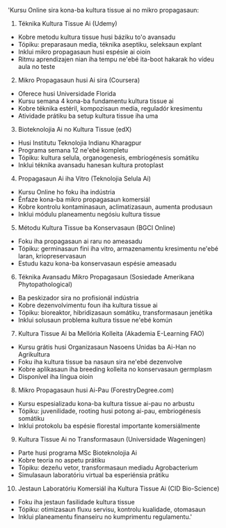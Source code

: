 'Kursu Online sira kona-ba kultura tissue ai no mikro propagasaun:

1. Téknika Kultura Tissue Ai (Udemy)
- Kobre metodu kultura tissue husi báziku to'o avansadu
- Tópiku: preparasaun media, téknika aseptiku, seleksaun explant
- Inklui mikro propagasaun husi espésie ai oioin
- Ritmu aprendizajen nian iha tempu ne'ebé ita-boot hakarak ho vídeu aula no teste

2. Mikro Propagasaun husi Ai sira (Coursera)
- Oferece husi Universidade Florida
- Kursu semana 4 kona-ba fundamentu kultura tissue ai
- Kobre téknika estéril, kompozisaun media, reguladór kresimentu
- Atividade prátiku ba setup kultura tissue iha uma

3. Bioteknolojia Ai no Kultura Tissue (edX)
- Husi Institutu Teknolojia Indianu Kharagpur
- Programa semana 12 ne'ebé kompletu 
- Tópiku: kultura selula, organogenesis, embriogénesis somátiku
- Inklui téknika avansadu hanesan kultura protoplast

4. Propagasaun Ai iha Vitro (Teknolojia Selula Ai)
- Kursu Online ho foku iha indústria
- Ênfaze kona-ba mikro propagasaun komersiál
- Kobre kontrolu kontaminasaun, aclimatizasaun, aumenta produsaun
- Inklui módulu planeamentu negósiu kultura tissue

5. Métodu Kultura Tissue ba Konservasaun (BGCI Online)
- Foku iha propagasaun ai raru no ameasadu
- Tópiku: germinasaun fini iha vitro, armazenamentu kresimentu ne'ebé laran, kriopreservasaun
- Estudu kazu kona-ba konservasaun espésie ameasadu

6. Téknika Avansadu Mikro Propagasaun (Sosiedade Amerikana Phytopathological)
- Ba peskizador sira no profisionál indústria
- Kobre dezenvolvimentu foun iha kultura tissue ai
- Tópiku: bioreaktor, hibridizasaun somátiku, transformasaun jenétika
- Inklui solusaun problema kultura tissue ne'ebé komún

7. Kultura Tissue Ai ba Mellória Kolleita (Akademia E-Learning FAO)
- Kursu grátis husi Organizasaun Nasoens Unidas ba Ai-Han no Agrikultura
- Foku iha kultura tissue ba nasaun sira ne'ebé dezenvolve
- Kobre aplikasaun iha breeding kolleita no konservasaun germplasm
- Disponível iha língua oioin

8. Mikro Propagasaun husi Ai-Pau (ForestryDegree.com)
- Kursu espesializadu kona-ba kultura tissue ai-pau no arbustu
- Tópiku: juvenilidade, rooting husi potong ai-pau, embriogénesis somátiku
- Inklui protokolu ba espésie florestal importante komersiálmente

9. Kultura Tissue Ai no Transformasaun (Universidade Wageningen)
- Parte husi programa MSc Bioteknolojia Ai
- Kobre teoria no aspetu prátiku
- Tópiku: dezeñu vetor, transformasaun mediadu Agrobacterium
- Simulasaun laboratóriu virtual ba esperiénsia prátiku

10. Jestaun Laboratóriu Komersiál iha Kultura Tissue Ai (CID Bio-Science)
- Foku iha jestaun fasilidade kultura tissue
- Tópiku: otimizasaun fluxu servisu, kontrolu kualidade, otomasaun
- Inklui planeamentu finanseiru no kumprimentu regulamentu.'